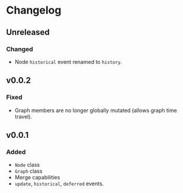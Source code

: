 # Changelog

## Unreleased
### Changed
- Node `historical` event renamed to `history`.

## v0.0.2
### Fixed
- Graph members are no longer globally mutated (allows graph time travel).

## v0.0.1
### Added
- `Node` class
- `Graph` class
- Merge capabilities
- `update`, `historical`, `deferred` events.
